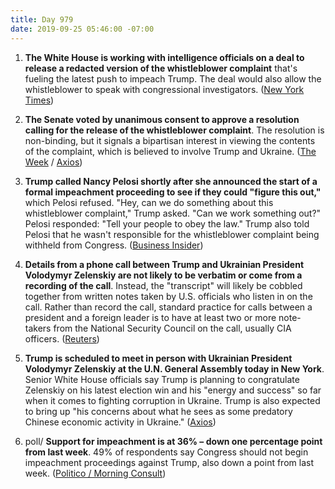 ```yaml
---
title: Day 979
date: 2019-09-25 05:46:00 -07:00
---
```


1. **The White House is working with intelligence officials on a deal to release a redacted version of the whistleblower complaint** that's fueling the latest push to impeach Trump. The deal would also allow the whistleblower to speak with congressional investigators. ([New York Times](https://www.nytimes.com/2019/09/24/us/politics/trump-whistleblower-congress.html))

2. **The Senate voted by unanimous consent to approve a resolution calling for the release of the whistleblower complaint**. The resolution is non-binding, but it signals a bipartisan interest in viewing the contents of the complaint, which is believed to involve Trump and Ukraine. ([The Week](https://theweek.com/speedreads/867423/senate-votes-1000-release-trump-whistleblower-complaint) / [Axios](https://www.axios.com/senate-whistleblower-complaint-ukraine-38249a7e-83e9-4467-944b-8496df3157de.html))

3. **Trump called Nancy Pelosi shortly after she announced the start of a formal impeachment proceeding to see if they could "figure this out,"** which Pelosi refused. "Hey, can we do something about this whistleblower complaint," Trump asked. "Can we work something out?" Pelosi responded: "Tell your people to obey the law." Trump also told Pelosi that he wasn't responsible for the whistleblower complaint being withheld from Congress. ([Business Insider](https://www.businessinsider.com/trump-asked-pelosi-to-negotiate-amid-impeachment-probe-she-declined-2019-9))

4. **Details from a phone call between Trump and Ukrainian President Volodymyr Zelenskiy are not likely to be verbatim or come from a recording of the call**. Instead, the "transcript" will likely be cobbled together from written notes taken by U.S. officials who listen in on the call. Rather than record the call, standard practice for calls between a president and a foreign leader is to have at least two or more note-takers from the National Security Council on the call, usually CIA officers. ([Reuters](https://www.reuters.com/article/us-usa-trump-whistleblower-transcript-idUSKBN1W935S))

5. **Trump is scheduled to meet in person with Ukrainian President Volodymyr Zelenskiy at the U.N. General Assembly today in New York**. Senior White House officials say Trump is planning to congratulate Zelenskiy on his latest election win and his "energy and success" so far when it comes to fighting corruption in Ukraine. Trump is also expected to bring up "his concerns about what he sees as some predatory Chinese economic activity in Ukraine." ([Axios](https://www.axios.com/trump-meet-ukraine-zelensky-un-general-assembly-54791ec4-711f-47c5-a2cd-c8c8089d38b0.html))

6. poll/ **Support for impeachment is at 36% – down one percentage point from last week**. 49% of respondents say Congress should not begin impeachment proceedings against Trump, also down a point from last week. ([Politico / Morning Consult](https://www.politico.com/story/2019/09/25/impeachment-poll-pelosi-trump-1510382))